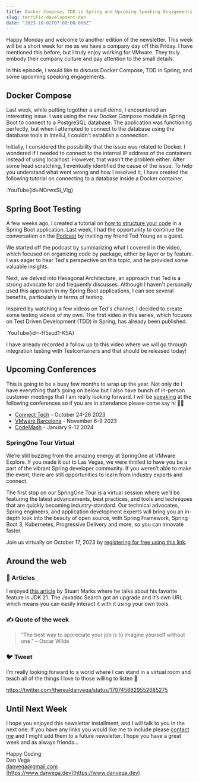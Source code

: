 ```yaml
---
title: Docker Compose, TDD in Spring and Upcoming Speaking Engagements
slug: terrific-development-dan
date: "2023-10-02T07:00:00.000Z"
---
```


Happy Monday and welcome to another edition of the newsletter. This week will be a short week for me as we have a company day off this Friday. I have mentioned this before, but I truly enjoy working for VMware. They truly embody their company culture and pay attention to the small details.

In this episode, I would like to discuss Docker Compose, TDD in Spring, and some upcoming speaking engagements.

## Docker Compose

Last week, while putting together a small demo, I encountered an interesting issue. I was using the new Docker Compose module in Spring Boot to connect to a PostgreSQL database. The application was functioning perfectly, but when I attempted to connect to the database using the database tools in IntelliJ, I couldn't establish a connection.

Initially, I considered the possibility that the issue was related to Docker. I wondered if I needed to connect to the internal IP address of the containers instead of using localhost. However, that wasn't the problem either. After some head scratching, I eventually identified the cause of the issue. To help you understand what went wrong and how I resolved it, I have created the following tutorial on connecting to a database inside a Docker container.

:YouTube{id=NOrwxSI_VIg}

## Spring Boot Testing

A few weeks ago, I created a tutorial on [how to structure your code](https://youtu.be/B1d95I7-zsw) in a Spring Boot application. Last week, I had the opportunity to continue the conversation on the [Podcast](https://tanzu.vmware.com/developer/tv/spring-office-hours) by inviting my friend Ted Young as a guest.

We started off the podcast by summarizing what I covered in the video, which focused on organizing code by package, either by layer or by feature. I was eager to hear Ted's perspective on this topic, and he provided some valuable insights.

Next, we delved into Hexagonal Architecture, an approach that Ted is a strong advocate for and frequently discusses. Although I haven't personally used this approach in my Spring Boot applications, I can see several benefits, particularly in terms of testing.

Inspired by watching a few videos on Ted's channel, I decided to create some testing videos of my own. The first video in this series, which focuses on Test Driven Development (TDD) in Spring, has already been published.

:YouTube{id=-H5sud1-K5A}

I have already recorded a follow up to this video where we will go through integration testing with Testcontainers and that should be released today!

## Upcoming Conferences

This is going to be a busy few months to wrap up the year. Not only do I have everything that’s going on below but I also have bunch of in-person customer meetings that I am really looking forward. I will be [speaking](https://www.danvega.dev/speaking) at the following conferences so if you are in attendance please come say hi 👋🏻

- [Connect Tech](https://2023.connect.tech/) - October 24-26 2023
- [VMware Barcelona](https://www.vmware.com/explore/eu.html) - November 6-9 2023
- [CodeMash](https://codemash.org/) - January 9-12 2024

### SpringOne Tour Virtual

We’re still buzzing from the amazing energy at SpringOne at VMware Explore. If you made it out to Las Vegas, we were thrilled to have you be a part of the vibrant Spring developer community. If you weren’t able to make the event, there are still opportunities to learn from industry experts and connect.

The first stop on our SpringOne Tour is a virtual session where we’ll be featuring the latest advancements, best practices, and tools and techniques that are quickly becoming industry-standard. Our technical advocates, Spring engineers, and application development experts will bring you an in-depth look into the beauty of open source, with Spring Framework, Spring Boot 3, Kubernetes, Progressive Delivery and more, so you can innovate faster.

Join us virtually on October 17, 2023 by [registering for free using this link](https://springonetour.io/).

## Around the web

### 📝 Articles

I enjoyed [this article](https://stuartmarks.wordpress.com/2023/09/22/my-favorite-jdk-21-feature-javadoc-search-url/) by Stuart Marks where he talks about his favorite feature in JDK 21. The Javadoc Search got an upgrade and it’s own URL which means you can easily interact it with it using your own tools.

### ✍️ Quote of the week

> “The best way to appreciate your job is to imagine yourself without one.” – Oscar Wilde

### 🐦 Tweet

I’m really looking forward to a world where I can stand in a virtual room and teach all of the things I love to those willing to listen 🤩

https://twitter.com/therealdanvega/status/1707458829552685275

## Until Next Week

I hope you enjoyed this newsletter installment, and I will talk to you in the next one. If you have any links you would like me to include please [contact me](http://twitter.com/therealdanvega) and I might add them to a future newsletter. I hope you have a great week and as always friends...

Happy Coding<br/>
Dan Vega<br/>
danvega@gmail.com<br/>
[https://www.danvega.dev](https://www.danvega.dev)<br/>
